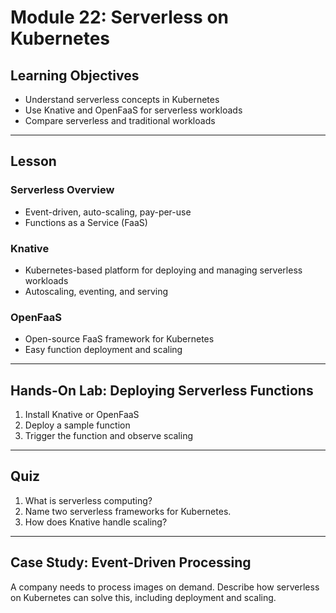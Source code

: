 # Module 22: Serverless on Kubernetes

## Learning Objectives
- Understand serverless concepts in Kubernetes
- Use Knative and OpenFaaS for serverless workloads
- Compare serverless and traditional workloads

---

## Lesson

### Serverless Overview
- Event-driven, auto-scaling, pay-per-use
- Functions as a Service (FaaS)

### Knative
- Kubernetes-based platform for deploying and managing serverless workloads
- Autoscaling, eventing, and serving

### OpenFaaS
- Open-source FaaS framework for Kubernetes
- Easy function deployment and scaling

---

## Hands-On Lab: Deploying Serverless Functions
1. Install Knative or OpenFaaS
2. Deploy a sample function
3. Trigger the function and observe scaling

---

## Quiz
1. What is serverless computing?
2. Name two serverless frameworks for Kubernetes.
3. How does Knative handle scaling?

---

## Case Study: Event-Driven Processing
A company needs to process images on demand. Describe how serverless on Kubernetes can solve this, including deployment and scaling.